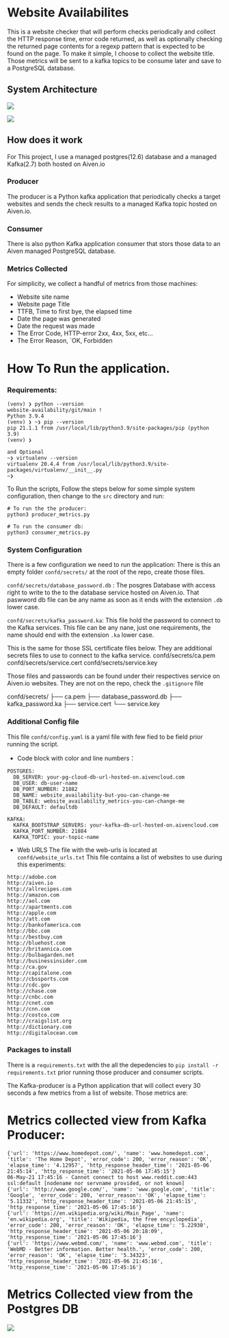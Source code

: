# Website Availabilites

This is a website checker that will perform checks periodically and collect the HTTP response time, error code returned, as well as optionally checking the returned page contents for a regexp pattern that is expected to be found on the page. To make it simple, I choose to collect the website title. 
Those metrics will be sent to a kafka topics to be consume later and save to a PostgreSQL database.

## System  Architecture
![](https://i.imgur.com/Eu9Grwg.png)

![](https://i.imgur.com/bixtPhy.png)

## How does it work
For This project, I use a managed postgres(12.6) database and a managed Kafka(2.7)  both hosted on Aiven.io  

### Producer
The producer is a Python kafka application  that periodically checks a target websites and sends the check results to a managed Kafka topic hosted on Aiven.io. 

### Consumer
There is also python Kafka application consumer that stors those  data to an Aiven managed PostgreSQL database. 

### Metrics Collected
For simplicity, we collect a handful of metrics from those machines:
- Website site name
- Website page Title
- TTFB, Time to first bye, the elapsed time
- Date the page was generated
- Date the request was made
- The Error Code, HTTP-error 2xx, 4xx, 5xx, etc...
- The Error Reason, `OK, Forbidden

# How To Run the application.
### Requirements:

```bash=
(venv) ❯ python --version                                                                                                                                      website-availability/git/main !
Python 3.9.4
(venv) ❯ ~❯ pip --version
pip 21.1.1 from /usr/local/lib/python3.9/site-packages/pip (python 3.9)
(venv) ❯

and Optional
~❯ virtualenv --version
virtualenv 20.4.4 from /usr/local/lib/python3.9/site-packages/virtualenv/__init__.py
~❯

```
 To Run the scripts, Follow the steps below for some simple system configuration, then change to the `src` directory and run:
```sh=
# To run the the producer:
python3 producer_metrics.py

# To run the consumer db:
python3 consumer_metrics.py

```

### System Configuration
There is a few configuration we need to run the application:
There is this an empty folder `confd/secrets/` at the root of the repo, create those files.

`confd/secrets/database_password.db` : The posgres Database with access right to write to the to the database service hosted on Aiven.io. That paswword db file can be any name as soon as it ends with the extension `.db` lower case.

`confd/secrets/kafka_password.ka`: This file hold the password to connect to the Kafka services. This file can be any nane, just one requirements, the name should end with the extension `.ka` lower case.

This is the same for those SSL certificate files below. They are additional secrets files to use to connect to the kafka service.
confd/secrets/ca.pem
confd/secrets/service.cert
confd/secrets/service.key

Those files and passwords can be found under their respectives service on Aiven.io websites. They are not on the repo, check the `.gitignore` file

confd/secrets/
├── ca.pem
├── database_password.db
├── kafka_password.ka
├── service.cert
└── service.key

### Additional Config file

This file `confd/config.yaml` is a yaml file with few fied to be field prior running the script.
- Code block with color and line numbers：
```yaml=
POSTGRES:
  DB_SERVER: your-pg-cloud-db-url-hosted-on.aivencloud.com
  DB_USER: db-user-name
  DB_PORT_NUMBER: 21882
  DB_NAME: website_availability-but-you-can-change-me
  DB_TABLE: website_availability_metrics-you-can-change-me
  DB_DEFAULT: defaultdb

KAFKA:
  KAFKA_BOOTSTRAP_SERVERS: your-kafka-db-url-hosted-on.aivencloud.com
  KAFKA_PORT_NUMBER: 21884
  KAFKA_TOPIC: your-topic-name

```
- Web URLS
The file with the web-urls is located at `confd/website_urls.txt`
This file contains a list of websites to use during this experiments:
```
http://adobe.com
http://aiven.io
http://allrecipes.com
http://amazon.com
http://aol.com
http://apartments.com
http://apple.com
http://att.com
http://bankofamerica.com
http://bbc.com
http://bestbuy.com
http://bluehost.com
http://britannica.com
http://bulbagarden.net
http://businessinsider.com
http://ca.gov
http://capitalone.com
http://cbssports.com
http://cdc.gov
http://chase.com
http://cnbc.com
http://cnet.com
http://cnn.com
http://costco.com
http://craigslist.org
http://dictionary.com
http://digitalocean.com
```
### Packages to install
There is a `requirements.txt` with the all the depedencies to `pip install -r requirements.txt` prior running those producer and consumer scripts.

The Kafka-producer is a Python application that will collect every 30 seconds a few metrics from a list of website. Those metrics are:

# Metrics collected view from Kafka Producer:
```json=
{'url': 'https://www.homedepot.com/', 'name': 'www.homedepot.com', 'title': 'The Home Depot', 'error_code': 200, 'error_reason': 'OK', 'elapse_time': '4.12957', 'http_response_header_time': '2021-05-06 21:45:14', 'http_response_time': '2021-05-06 17:45:15'}
06-May-21 17:45:16 - Cannot connect to host www.reddit.com:443 ssl:default [nodename nor servname provided, or not known]
{'url': 'http://www.google.com/', 'name': 'www.google.com', 'title': 'Google', 'error_code': 200, 'error_reason': 'OK', 'elapse_time': '5.11332', 'http_response_header_time': '2021-05-06 21:45:15', 'http_response_time': '2021-05-06 17:45:16'}
{'url': 'https://en.wikipedia.org/wiki/Main_Page', 'name': 'en.wikipedia.org', 'title': 'Wikipedia, the free encyclopedia', 'error_code': 200, 'error_reason': 'OK', 'elapse_time': '5.22930', 'http_response_header_time': '2021-05-06 20:18:09', 'http_response_time': '2021-05-06 17:45:16'}
{'url': 'https://www.webmd.com/', 'name': 'www.webmd.com', 'title': 'WebMD - Better information. Better health.', 'error_code': 200, 'error_reason': 'OK', 'elapse_time': '5.34323', 'http_response_header_time': '2021-05-06 21:45:16', 'http_response_time': '2021-05-06 17:45:16'}

```
# Metrics Collected view from the Postgres DB
![](https://i.imgur.com/v8fQMKe.jpg)

